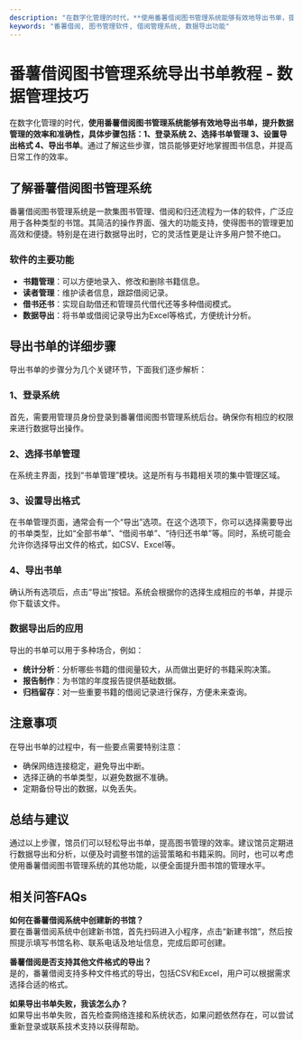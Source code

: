 ```yaml
---
description: "在数字化管理的时代，**使用番薯借阅图书管理系统能够有效地导出书单，提升数据管理的效率和准确性，具体步骤包括：1、登录系统 2、选择书单管理 3、设置导出格式 4、导出书单**。通过了解这些步骤，馆员能够更好地掌握图书信息，并提高日常工作的效率。"
keywords: "番薯借阅, 图书管理软件, 借阅管理系统, 数据导出功能"
---
```

# 番薯借阅图书管理系统导出书单教程 - 数据管理技巧

在数字化管理的时代，**使用番薯借阅图书管理系统能够有效地导出书单，提升数据管理的效率和准确性，具体步骤包括：1、登录系统 2、选择书单管理 3、设置导出格式 4、导出书单**。通过了解这些步骤，馆员能够更好地掌握图书信息，并提高日常工作的效率。

## 了解番薯借阅图书管理系统

番薯借阅图书管理系统是一款集图书管理、借阅和归还流程为一体的软件，广泛应用于各种类型的书馆。其简洁的操作界面、强大的功能支持，使得图书的管理更加高效和便捷。特别是在进行数据导出时，它的灵活性更是让许多用户赞不绝口。

### 软件的主要功能

- **书籍管理**：可以方便地录入、修改和删除书籍信息。
- **读者管理**：维护读者信息，跟踪借阅记录。
- **借书还书**：实现自助借还和管理员代借代还等多种借阅模式。
- **数据导出**：将书单或借阅记录导出为Excel等格式，方便统计分析。

## 导出书单的详细步骤

导出书单的步骤分为几个关键环节，下面我们逐步解析：

### 1、登录系统

首先，需要用管理员身份登录到番薯借阅图书管理系统后台。确保你有相应的权限来进行数据导出操作。

### 2、选择书单管理

在系统主界面，找到“书单管理”模块。这是所有与书籍相关项的集中管理区域。

### 3、设置导出格式

在书单管理页面，通常会有一个“导出”选项。在这个选项下，你可以选择需要导出的书单类型，比如“全部书单”、“借阅书单”、“待归还书单”等。同时，系统可能会允许你选择导出文件的格式，如CSV、Excel等。

### 4、导出书单

确认所有选项后，点击“导出”按钮。系统会根据你的选择生成相应的书单，并提示你下载该文件。

### 数据导出后的应用

导出的书单可以用于多种场合，例如：

- **统计分析**：分析哪些书籍的借阅量较大，从而做出更好的书籍采购决策。
- **报告制作**：为书馆的年度报告提供基础数据。
- **归档留存**：对一些重要书籍的借阅记录进行保存，方便未来查询。

## 注意事项

在导出书单的过程中，有一些要点需要特别注意：

- 确保网络连接稳定，避免导出中断。
- 选择正确的书单类型，以避免数据不准确。
- 定期备份导出的数据，以免丢失。

## 总结与建议

通过以上步骤，馆员们可以轻松导出书单，提高图书管理的效率。建议馆员定期进行数据导出和分析，以便及时调整书馆的运营策略和书籍采购。同时，也可以考虑使用番薯借阅图书管理系统的其他功能，以便全面提升图书馆的管理水平。

## 相关问答FAQs

**如何在番薯借阅系统中创建新的书馆？**  
要在番薯借阅系统中创建新书馆，首先扫码进入小程序，点击“新建书馆”，然后按照提示填写书馆名称、联系电话及地址信息，完成后即可创建。

**番薯借阅是否支持其他文件格式的导出？**  
是的，番薯借阅支持多种文件格式的导出，包括CSV和Excel，用户可以根据需求选择合适的格式。

**如果导出书单失败，我该怎么办？**  
如果导出书单失败，首先检查网络连接和系统状态，如果问题依然存在，可以尝试重新登录或联系技术支持以获得帮助。

